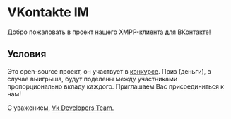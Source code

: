﻿VKontakte IM
============

Добро пожаловать в проект нашего XMPP-клиента для ВКонтакте!


Условия
---

Это open-source проект, он участвует в [конкурсе][contest].
Приз (деньги), в случае выигрыша, будут поделены между участниками пропорционально вкладу каждого.
Приглашаем Вас присоединиться к нам!


С уважением, [Vk Developers Team.][vkdt]


[contest]: http://vkontakte.ru/pages.php?id=27987544
[vkdt]: http://vkontakte.ru/club19023011